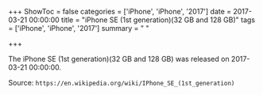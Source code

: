 +++
ShowToc = false
categories = ['iPhone', 'iPhone', '2017']
date = 2017-03-21 00:00:00
title = "iPhone SE (1st generation)(32 GB and 128 GB)"
tags = ['iPhone', 'iPhone', '2017']
summary = " "

+++

The iPhone SE (1st generation)(32 GB and 128 GB) was released on 2017-03-21 00:00:00.

Source: `https://en.wikipedia.org/wiki/IPhone_SE_(1st_generation)`


